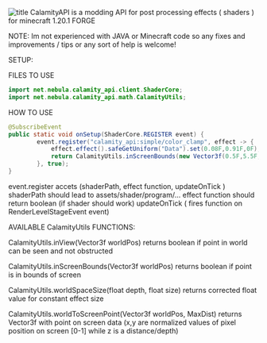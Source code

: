 ![title](https://github.com/user-attachments/assets/f779684c-186a-4db1-b363-3be3e1d56496)
CalamityAPI is a modding API for post processing effects ( shaders ) for minecraft 1.20.1 FORGE

NOTE: Im not experienced with JAVA or Minecraft code so any fixes and improvements / tips or any sort of help is welcome!

SETUP:

FILES TO USE
```java
import net.nebula.calamity_api.client.ShaderCore;
import net.nebula.calamity_api.math.CalamityUtils;
```

HOW TO USE
```java
@SubscribeEvent
public static void onSetup(ShaderCore.REGISTER event) {
		event.register("calamity_api:simple/color_clamp", effect -> {
			effect.effect().safeGetUniform("Data").set(0.08F,0.91F,0F);
		    return CalamityUtils.inScreenBounds(new Vector3f(0.5F,5.5F,0.5F));
		}, true);
}
```
event.register accets (shaderPath, effect function, updateOnTick )
shaderPath should lead to assets/shader/program/...
effect function should return boolean (if shader should work)
updateOnTick ( fires function on RenderLevelStageEvent event)

AVAILABLE CalamityUtils FUNCTIONS:

CalamityUtils.inView(Vector3f worldPos)
returns boolean if point in world can be seen and not obstructed

CalamityUtils.inScreenBounds(Vector3f worldPos)
returns boolean if point is in bounds of screen

CalamityUtils.worldSpaceSize(float depth, float size)
returns corrected float value for constant effect size

CalamityUtils.worldToScreenPoint(Vector3f worldPos, MaxDist)
returns Vector3f with point on screen data (x,y are normalized values of pixel position on screen [0-1] while z is a distance/depth)
